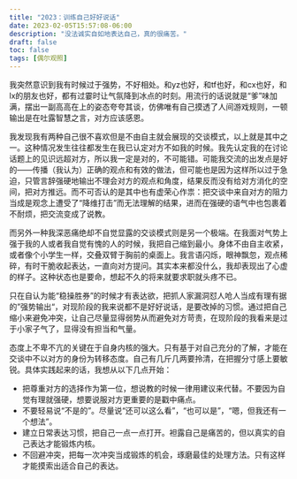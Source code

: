 ```yaml
---
title: "2023：训练自己好好说话"
date: 2023-02-05T15:57:08-06:00
description: "没法诚实自如地表达自己，真的很痛苦。"
draft: false
toc: false
tags: [偶尔观照]
---
```


我突然意识到我有时候过于强势，不好相处。和yz也好，和tf也好，和cx也好，和lx的朋友也好，都有过霎时让气氛降到冰点的时刻。用流行的话说就是“爹”味加满，摆出一副高高在上的姿态夸夸其谈，仿佛唯有自己摸透了人间游戏规则，一顿输出是在吐露智慧之言，对方应该感恩。

我发现我有两种自己很不喜欢但是不由自主就会展现的交谈模式，以上就是其中之一。这种情况发生往往都发生在我已认定对方不如我的时候。我先认定我的在讨论话题上的见识远超对方，所以我一定是对的，不可能错。可能我交流的出发点是好的——传播（我认为）正确的观点和有效的做法，但可能也是因为这样所以过于急迫，只管言辞强硬地输出不理会对方的观点和角度，结果反而没有给对方消化的空间，把对方推远。而不可否认的是其中也有虚荣心作祟：把交谈中来自对方的阻力当成是观念上遭受了“降维打击”而无法理解的结果，进而在强硬的语气中也包裹着不耐烦，把交流变成了说教。

而另外一种我深恶痛绝却不自觉显露的交谈模式则是另一个极端。在我面对气势上强于我的人或者我自觉有愧的人的时候，我把自己缩到最小。身体不由自主收紧，或者像个小学生一样，交叠双臂于胸前的桌面上。我言语闪烁，眼神飘忽，观点稀碎，有时干脆收起表达，一直向对方提问。其实本来都没什么，我却表现出了心虚的样子。这种状态也是要命，想起不久的将来就要求职就头疼不已。

只在自认为能“稳操胜券”的时候才有表达欲，把抓人家漏洞怼人呛人当成有理有据的”强势输出“，对现阶段的我来说都不是好好说话，是要改掉的习惯。通过把自己缩小来避免冲突，让自己尽量显得弱势从而避免对方苛责，在现阶段的我看来是过于小家子气了，显得没有担当和气量。

态度上不卑不亢的关键在于自身内核的强大。只有基于对自己充分的了解，才能在交谈中不以对方的身份为转移态度。自己有几斤几两要拎清，在把握分寸感上要敏锐。具体实践起来的话，我想从以下几点开始：

- 把尊重对方的选择作为第一位，想说教的时候一律用建议来代替。不要因为自觉有理就强硬，想要说服对方更重要的是戳中痛点。
- 不要轻易说“不是的”。尽量说“还可以这么看”，“也可以是”，“嗯，但我还有一个想法”。
- 建立日常表达习惯，把自己一点一点打开。袒露自己是痛苦的，但以真实的自己表达才能锻炼内核。
- 不回避冲突，把每一次冲突当成锻炼的机会，琢磨最佳的处理方法。只有这样才能摸索出适合自己的表达。
